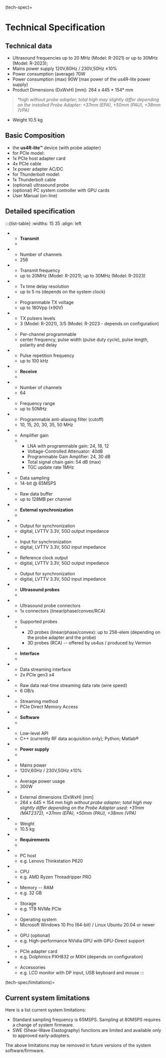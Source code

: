 (tech-spec)=
# Technical Specification

## Technical data

-   Ultrasound frequencies up to 20 MHz (Model: R-2021) or up to 30MHz (Model: R-2023);
-   Mains power supply 120V,60Hz / 230V,50Hz ±10%
-   Power consumption (average) 70W
-   Power consumption (max) 90W (max power of the us4R-lite power supply)
-   Product Dimensions (DxWxH) [mm]: 264 x 445 × 154\* mm

> *\*high without probe adapter; total high may slightly differ
> depending on the installed Probe Adapter: +37mm (EPA),
> +50mm (PAU), +38mm (VPA)*

-   Weight 10.5 kg

## Basic Composition

-   the **us4R-lite™** device (with probe adapter)
-   for PCIe model:
  -   1x PCIe host adapter card
  -   4x PCIe cable
  -   1x power adapter AC/DC
-   for Thunderbolt model:
  -   1x Thunderbolt cable
-   (optional) ultrasound probe
-   (optional) PC system controller with GPU cards
-   User Manual (on-line)

## Detailed specification

:::{list-table} 
:widths: 15 35
:align: left
* - **Transmit**
  - 
* - Number of channels
  - 256
* - Transmit frequency
  - up to 20MHz (Model: R-2021); up to 30MHz (Model: R-2023)
* - Tx time delay resolution
  - up to 5 ns (depends on the system clock)
* - Programmable TX voltage
  - up to 180Vpp (±90V) 
* - TX pulsers levels
  - 3 (Model: R-2021), 3/5 (Model: R-2023 - depends on configuration)
* - Per-channel programmable
  - center frequency, pulse width (pulse duty cycle), pulse length, polarity and delay
* - Pulse repetition frequency
  - up to 100 kHz
* - **Receive**
  - 
* - Number of channels
  - 64
* - Frequency range
  - up to 50MHz
* - Programmable anti-aliasing filter (cutoff)
  - 10, 15, 20, 30, 35, 50 MHz 
* - Amplifier gain
  - 
    - LNA with programmable gain: 24, 18, 12 
    - Voltage-Controlled Attenuator: 40dB 
    - Programmable Gain Amplifier: 24, 30 dB 
    - Total signal chain gain: 54 dB (max) 
    - TGC update rate 1MHz
* - Data sampling
  - 14-bit @ 65MSPS
* - Raw data buffer
  - up to 128MB per channel
* - **External synchronization**
  - 
* - Output for synchronization
  - digital, LVTTV 3.3V, 50$\Omega$ output impedance
* - Input for synchronization
  - digital, LVTTV 3.3V, 50$\Omega$ input impedance
* - Reference clock output
  - digital, LVTTV 3.3V, 50$\Omega$ output impedance
* - Output for synchronization
  - digital, LVTTV 3.3V, 50$\Omega$ input impedance
* - **Ultrasound probes**
  - 
* - Ultrasound probe connectors
  -  1x connectors (linear/phase/convex/RCA)
* - Supported probes
  -
    - 2D probes (linear/phase/convex): up to 256-elem (depending on the probe adapter and the probe)
    - 3D probes (RCA) -- offered by us4us / produced by Vermon
* - **Interface**
  - 
* - Data streaming interface
  - 2x PCIe gen3 x4
* - Raw data real-time streaming data rate (wire speed)
  - 6 GB/s 
* - Streaming method
  - PCIe Direct Memory Access
* - **Software**
  - 
* - Low-level API
  - C++ (currently RF data acquisition only); Python; Matlab® 
* - **Power supply**
  - 
* - Mains power
  - 120V,60Hz / 230V,50Hz ±10%
* - Average power usage
  - 300W
* - External dimensions (DxWxH) [mm]
  -  264 x 445 × 154 mm *high without probe adapter; total high may slightly differ depending on the Probe Adapter used: +31mm (MAT2372), +37mm (EPA), +50mm (PAU), +38mm (VPA)*
* - Weight
  - 10.5 kg
* - **Requirements**
  - 
* - PC host
  - e.g. Lenovo Thinkstation P620
* - CPU
  - e.g. AMD Ryzen Threadripper PRO
* - Memory -- RAM
  - e.g. 32 GB
* - Storage
  - e.g. 1TB NVMe PCIe
* - Operating system
  - Microsoft Windows 10 Pro (64-bit) / Linux Ubuntu 20.04 or newer
* - GPU (optional)
  - e.g. High-performance NVidia GPU with GPU-Direct support
* - PCIe adapter card
  - e.g. Dolphinics PXH832 or MXH (depends on configuration)
* - Accessories
  - e.g. LCD monitor with DP input, USB keyboard and mouse
:::


(tech-spec/limitations)=
## Current system limitations

Here is a list current system limitations:

- Standard sampling frequency is 65MSPS. Sampling at 80MSPS requires a change of system firmware.
- SWE (Shear-Wave Elastography) functions are limited and available only to approved early-adopters.

The above limitations may be removed in future versions of the system software/firmware.
